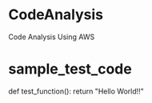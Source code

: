 # CodeAnalysis
Code Analysis Using AWS

# sample_test_code
def test_function():
         return "Hello World!!"
